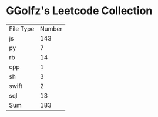 # GGolfz's Leetcode Collection

<table><tr><td>File Type</td><td>Number</td></tr><tr><td>js</td><td>143</td></tr><tr><td>py</td><td>7</td></tr><tr><td>rb</td><td>14</td></tr><tr><td>cpp</td><td>1</td></tr><tr><td>sh</td><td>3</td></tr><tr><td>swift</td><td>2</td></tr><tr><td>sql</td><td>13</td></tr><tr><td>Sum</td><td>183</td></tr></table>